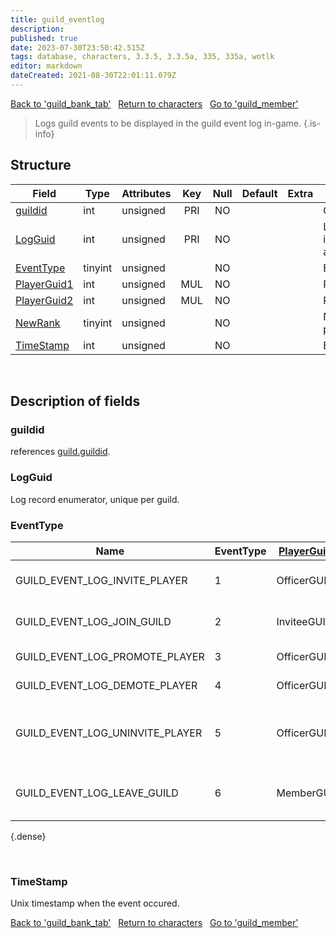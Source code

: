 ```yaml
---
title: guild_eventlog
description: 
published: true
date: 2023-07-30T23:50:42.515Z
tags: database, characters, 3.3.5, 3.3.5a, 335, 335a, wotlk
editor: markdown
dateCreated: 2021-08-30T22:01:11.079Z
---
```


<a href="https://trinitycore.info/en/database/335/characters/guild_bank_tab" class="mt-5 v-btn v-btn--depressed v-btn--flat v-btn--outlined theme--light v-size--default darkblue--text text--lighten-3"><span class="v-btn__content"><i aria-hidden="true" class="v-icon notranslate v-icon--left mdi mdi-arrow-left theme--light"></i><span>Back to 'guild_bank_tab'</span></span></a>&nbsp;&nbsp;&nbsp;<a href="https://trinitycore.info/en/database/335/characters/home" class="mt-5 v-btn v-btn--depressed v-btn--flat v-btn--outlined theme--light v-size--default darkblue--text text--lighten-3"><span class="v-btn__content"><i aria-hidden="true" class="v-icon notranslate v-icon--left mdi mdi-home-outline theme--light"></i><span>Return to characters</span></span></a>&nbsp;&nbsp;&nbsp;<a href="https://trinitycore.info/en/database/335/characters/guild_member" class="mt-5 v-btn v-btn--depressed v-btn--flat v-btn--outlined theme--light v-size--default darkblue--text text--lighten-3"><span class="v-btn__content"><span>Go to 'guild_member'</span><i aria-hidden="true" class="v-icon notranslate v-icon--right mdi mdi-arrow-right theme--light"></i></span></a>

> Logs guild events to be displayed in the guild event log in-game.
{.is-info}

## Structure

| Field | Type | Attributes | Key | Null | Default | Extra | Comment |
| --- | --- | --- | :---: | :---: | --- | --- | --- |
| [guildid](#guildid) | int | unsigned | PRI | NO |  |  | Guild Identificator |
| [LogGuid](#logguid) | int | unsigned | PRI | NO |  |  | Log record identificator - auxiliary column |
| [EventType](#eventtype) | tinyint | unsigned |  | NO |  |  | Event type |
| [PlayerGuid1](#eventtype) | int | unsigned | MUL | NO |  |  | Player 1 |
| [PlayerGuid2](#eventtype) | int | unsigned | MUL | NO |  |  | Player 2 |
| [NewRank](#eventtype) | tinyint | unsigned |  | NO |  |  | New rank(in case promotion/demotion) |
| [TimeStamp](#timestamp) | int | unsigned |  | NO |  |  | Event UNIX time |
&nbsp;
## Description of fields

### guildid
references [guild.guildid](../characters/guild#guildid).
&nbsp;

### LogGuid
Log record enumerator, unique per guild.
&nbsp;

### EventType
| Name | EventType | [PlayerGuid1](../characters/characters#guid) | [PlayerGuid2](../characters/characters#guid) | NewRank | Comment |
|--|--|--|--|--|--|
| GUILD_EVENT_LOG_INVITE_PLAYER | 1 | OfficerGUID | InviteeGUID | 0 | player received invite |
| GUILD_EVENT_LOG_JOIN_GUILD | 2 | InviteeGUID | 0 | 0 | player accepted invite |
| GUILD_EVENT_LOG_PROMOTE_PLAYER | 3 | OfficerGUID | MemberGUID | 1 – 8 | guild rank++ |
| GUILD_EVENT_LOG_DEMOTE_PLAYER | 4 | OfficerGUID | MemberGUID | 2 – 9 | guild rank-- |
| GUILD_EVENT_LOG_UNINVITE_PLAYER | 5 | OfficerGUID | MemberGUID | 0 | player was kicked from guild |
| GUILD_EVENT_LOG_LEAVE_GUILD | 6 | MemberGUID | 0 | 0 | player left guild on own volition |
{.dense}

&nbsp;

### TimeStamp
Unix timestamp when the event occured.
&nbsp;

<a href="https://trinitycore.info/en/database/335/characters/guild_bank_tab" class="mt-5 v-btn v-btn--depressed v-btn--flat v-btn--outlined theme--light v-size--default darkblue--text text--lighten-3"><span class="v-btn__content"><i aria-hidden="true" class="v-icon notranslate v-icon--left mdi mdi-arrow-left theme--light"></i><span>Back to 'guild_bank_tab'</span></span></a>&nbsp;&nbsp;&nbsp;<a href="https://trinitycore.info/en/database/335/characters/home" class="mt-5 v-btn v-btn--depressed v-btn--flat v-btn--outlined theme--light v-size--default darkblue--text text--lighten-3"><span class="v-btn__content"><i aria-hidden="true" class="v-icon notranslate v-icon--left mdi mdi-home-outline theme--light"></i><span>Return to characters</span></span></a>&nbsp;&nbsp;&nbsp;<a href="https://trinitycore.info/en/database/335/characters/guild_member" class="mt-5 v-btn v-btn--depressed v-btn--flat v-btn--outlined theme--light v-size--default darkblue--text text--lighten-3"><span class="v-btn__content"><span>Go to 'guild_member'</span><i aria-hidden="true" class="v-icon notranslate v-icon--right mdi mdi-arrow-right theme--light"></i></span></a>
